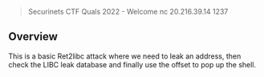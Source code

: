 > Securinets CTF Quals 2022 - Welcome
> nc 20.216.39.14 1237

## Overview
This is a basic Ret2libc attack where we need to leak an address, then check the LIBC leak database and finally use the offset to pop up the shell.